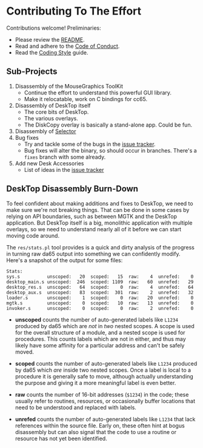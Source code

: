 # Contributing To The Effort

Contributions welcome! Preliminaries:

* Please review the [README](README.md).
* Read and adhere to the [Code of Conduct](CODE_OF_CONDUCT.md).
* Read the [Coding Style](CodingStyle.md) guide.

## Sub-Projects

1. Disassembly of the MouseGraphics ToolKit
   * Continue the effort to understand this powerful GUI library.
   * Make it relocatable, work on C bindings for cc65.
1. Disassembly of DeskTop itself
   * The core bits of DeskTop.
   * The various overlays.
   * The DiskCopy overlay is basically a stand-alone app. Could be fun.
1. Disassembly of [Selector](https://github.com/inexorabletash/a2d/issues/63)
1. Bug fixes
   * Try and tackle some of the bugs in the [issue tracker](https://github.com/inexorabletash/a2d/issues?q=is%3Aissue+is%3Aopen+label%3Abug-in-original).
   * Bug fixes will alter the binary, so should occur in branches. There's a `fixes` branch with some already.
1. Add new Desk Accessories
   * List of ideas in the [issue tracker](https://github.com/inexorabletash/a2d/issues?q=is%3Aissue+is%3Aopen+label%3A%22feature+request%22)

## DeskTop Disassembly Burn-Down

To feel confident about making additions and fixes to DeskTop, we need to
make sure we're not breaking things. That can be done in some cases by
relying on API boundaries, such as between MGTK and the DeskTop application.
But DeskTop itself is a big, monolithic application with multiple overlays,
so we need to understand nearly all of it before we can start moving code
around.

The `res/stats.pl` tool provides is a quick and dirty analysis of the
progress in turning raw da65 output into something we can confidently
modify. Here's a snapshot of the output for some files:

```
Stats:
sys.s          unscoped:   20  scoped:   15  raw:    4  unrefed:    0
desktop_main.s unscoped:  246  scoped: 1109  raw:   60  unrefed:   29
desktop_res.s  unscoped:   64  scoped:    0  raw:    4  unrefed:   64
desktop_aux.s  unscoped:   83  scoped:  301  raw:    2  unrefed:   32
loader.s       unscoped:    1  scoped:    0  raw:   20  unrefed:    0
mgtk.s         unscoped:    0  scoped:   10  raw:   13  unrefed:    0
invoker.s      unscoped:    0  scoped:    0  raw:    2  unrefed:    0
```

* **unscoped** counts the number of auto-generated labels like `L1234`
    produced by da65 which are _not_ in _two_ nested scopes. A scope is
    used for the overall structure of a module, and a nested scope
    is used for procedures. This counts labels which are not in either,
    and thus may likely have some affinity for a particular address
    and can't be safely moved.

* **scoped** counts the number of auto-generated labels like `L1234`
    produced by da65 which _are_ inside two nested scopes. Once a label
    is local to a procedure it is generally safe to move, although
    actually understanding the purpose and giving it a more meaningful
    label is even better.

* **raw** counts the number of 16-bit addresses (`$1234`) in the code;
    these usually refer to routines, resources, or occasionally
    buffer locations that need to be understood and replaced with
    labels.

* **unrefed** counts the number of auto-generated labels like `L1234`
    that lack references within the source file. Early on, these often
    hint at bogus disassembly but can also signal that the code to
    use a routine or resource has not yet been identified.

